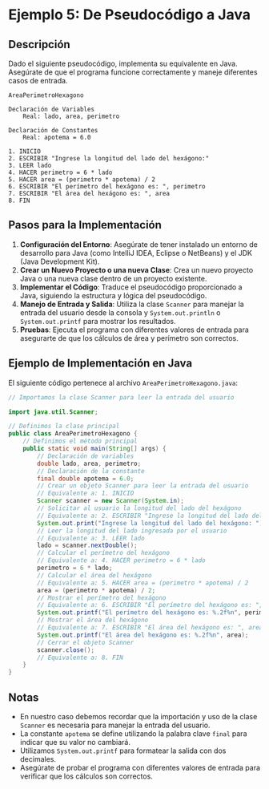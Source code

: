 # Ejemplo 5: De Pseudocódigo a Java

## Descripción

Dado el siguiente pseudocódigo, implementa su equivalente en Java. Asegúrate de que el programa funcione correctamente y
maneje diferentes casos de entrada.

```
AreaPerimetroHexagono

Declaración de Variables
    Real: lado, area, perimetro

Declaración de Constantes
    Real: apotema = 6.0

1. INICIO
2. ESCRIBIR "Ingrese la longitud del lado del hexágono:"
3. LEER lado
4. HACER perimetro = 6 * lado
5. HACER area = (perimetro * apotema) / 2
6. ESCRIBIR "El perímetro del hexágono es: ", perimetro
7. ESCRIBIR "El área del hexágono es: ", area   
8. FIN
```

## Pasos para la Implementación

1. **Configuración del Entorno**: Asegúrate de tener instalado un entorno de desarrollo para Java (como IntelliJ IDEA,
   Eclipse o NetBeans) y el JDK (Java Development Kit).
2. **Crear un Nuevo Proyecto o una nueva Clase**: Crea un nuevo proyecto Java o una nueva clase dentro de un proyecto
   existente.
3. **Implementar el Código**: Traduce el pseudocódigo proporcionado a Java, siguiendo la estructura y lógica del
   pseudocódigo.
4. **Manejo de Entrada y Salida**: Utiliza la clase `Scanner` para manejar la entrada del usuario desde la consola y
   `System.out.println` o `System.out.printf` para mostrar los resultados.
5. **Pruebas**: Ejecuta el programa con diferentes valores de entrada para asegurarte de que los cálculos de área y
   perímetro son correctos.

## Ejemplo de Implementación en Java

El siguiente código pertenece al archivo `AreaPerimetroHexagono.java`:

```java
// Importamos la clase Scanner para leer la entrada del usuario

import java.util.Scanner;

// Definimos la clase principal
public class AreaPerimetroHexagono {
    // Definimos el método principal
    public static void main(String[] args) {
        // Declaración de variables
        double lado, area, perimetro;
        // Declaración de la constante
        final double apotema = 6.0;
        // Crear un objeto Scanner para leer la entrada del usuario
        // Equivalente a: 1. INICIO
        Scanner scanner = new Scanner(System.in);
        // Solicitar al usuario la longitud del lado del hexágono
        // Equivalente a: 2. ESCRIBIR "Ingrese la longitud del lado del hexágono:"
        System.out.print("Ingrese la longitud del lado del hexágono: ");
        // Leer la longitud del lado ingresada por el usuario
        // Equivalente a: 3. LEER lado
        lado = scanner.nextDouble();
        // Calcular el perímetro del hexágono
        // Equivalente a: 4. HACER perimetro = 6 * lado
        perimetro = 6 * lado;
        // Calcular el área del hexágono
        // Equivalente a: 5. HACER area = (perimetro * apotema) / 2
        area = (perimetro * apotema) / 2;
        // Mostrar el perímetro del hexágono
        // Equivalente a: 6. ESCRIBIR "El perímetro del hexágono es: ", perimetro
        System.out.printf("El perímetro del hexágono es: %.2f%n", perimetro);
        // Mostrar el área del hexágono
        // Equivalente a: 7. ESCRIBIR "El área del hexágono es: ", area
        System.out.printf("El área del hexágono es: %.2f%n", area);
        // Cerrar el objeto Scanner
        scanner.close();
        // Equivalente a: 8. FIN
    }
}
```

## Notas

- En nuestro caso debemos recordar que la importación y uso de la clase `Scanner` es necesaria para manejar la entrada
  del usuario.
- La constante `apotema` se define utilizando la palabra clave `final` para indicar que su valor no cambiará.
- Utilizamos `System.out.printf` para formatear la salida con dos decimales.
- Asegúrate de probar el programa con diferentes valores de entrada para verificar que los cálculos son correctos.